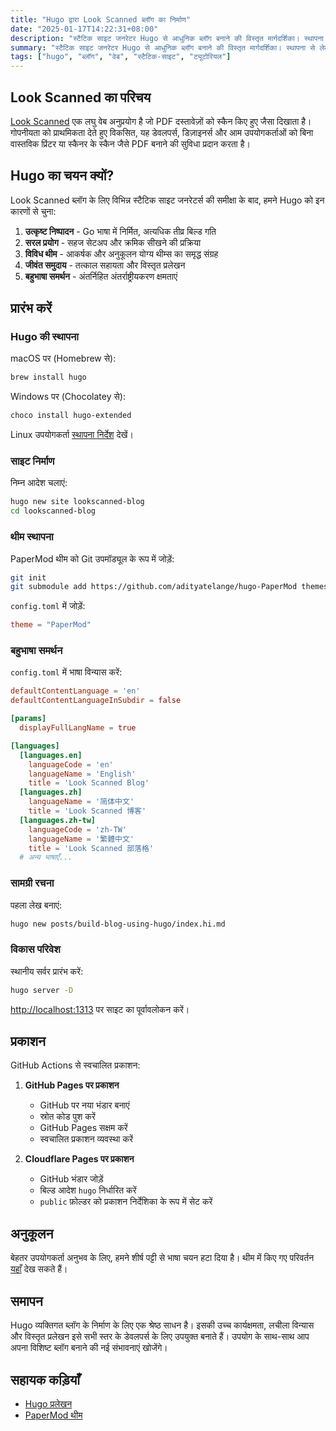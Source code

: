 ```yaml
---
title: "Hugo द्वारा Look Scanned ब्लॉग का निर्माण"
date: "2025-01-17T14:22:31+08:00"
description: "स्टैटिक साइट जनरेटर Hugo से आधुनिक ब्लॉग बनाने की विस्तृत मार्गदर्शिका। स्थापना से लेकर प्रकाशन तक, विन्यास और अनुकूलन सहित - हर स्तर के डेवलपर्स के लिए उपयोगी।"
summary: "स्टैटिक साइट जनरेटर Hugo से आधुनिक ब्लॉग बनाने की विस्तृत मार्गदर्शिका। स्थापना से लेकर प्रकाशन तक, विन्यास और अनुकूलन सहित - हर स्तर के डेवलपर्स के लिए उपयोगी।"
tags: ["hugo", "ब्लॉग", "वेब", "स्टैटिक-साइट", "ट्यूटोरियल"]
---
```


## Look Scanned का परिचय

[Look Scanned](https://lookscanned.io) एक लघु वेब अनुप्रयोग है जो PDF दस्तावेज़ों को स्कैन किए हुए जैसा दिखाता है। गोपनीयता को प्राथमिकता देते हुए विकसित, यह डेवलपर्स, डिज़ाइनर्स और आम उपयोगकर्ताओं को बिना वास्तविक प्रिंटर या स्कैनर के स्कैन जैसे PDF बनाने की सुविधा प्रदान करता है।

## Hugo का चयन क्यों?

Look Scanned ब्लॉग के लिए विभिन्न स्टैटिक साइट जनरेटर्स की समीक्षा के बाद, हमने Hugo को इन कारणों से चुना:

1. **उत्कृष्ट निष्पादन** - Go भाषा में निर्मित, अत्यधिक तीव्र बिल्ड गति
2. **सरल प्रयोग** - सहज सेटअप और क्रमिक सीखने की प्रक्रिया
3. **विविध थीम** - आकर्षक और अनुकूलन योग्य थीम्स का समृद्ध संग्रह
4. **जीवंत समुदाय** - तत्काल सहायता और विस्तृत प्रलेखन
5. **बहुभाषा समर्थन** - अंतर्निहित अंतर्राष्ट्रीयकरण क्षमताएं

## प्रारंभ करें

### Hugo की स्थापना

macOS पर (Homebrew से):

```bash
brew install hugo
```

Windows पर (Chocolatey से):

```bash
choco install hugo-extended
```

Linux उपयोगकर्ता [स्थापना निर्देश](https://gohugo.io/installation/linux/) देखें।

### साइट निर्माण

निम्न आदेश चलाएं:

```bash
hugo new site lookscanned-blog
cd lookscanned-blog
```

### थीम स्थापना

PaperMod थीम को Git उपमॉड्यूल के रूप में जोड़ें:

```bash
git init
git submodule add https://github.com/adityatelange/hugo-PaperMod themes/PaperMod
```

`config.toml` में जोड़ें:

```toml
theme = "PaperMod"
```

### बहुभाषा समर्थन

`config.toml` में भाषा विन्यास करें:

```toml
defaultContentLanguage = 'en'
defaultContentLanguageInSubdir = false

[params]
  displayFullLangName = true

[languages]
  [languages.en]
    languageCode = 'en'
    languageName = 'English'
    title = 'Look Scanned Blog'
  [languages.zh]
    languageName = '简体中文'
    title = 'Look Scanned 博客'
  [languages.zh-tw]
    languageCode = 'zh-TW'
    languageName = '繁體中文'
    title = 'Look Scanned 部落格'
  # अन्य भाषाएँ...
```

### सामग्री रचना

पहला लेख बनाएं:

```bash
hugo new posts/build-blog-using-hugo/index.hi.md
```

### विकास परिवेश

स्थानीय सर्वर प्रारंभ करें:

```bash
hugo server -D
```

[http://localhost:1313](http://localhost:1313) पर साइट का पूर्वावलोकन करें।

## प्रकाशन

GitHub Actions से स्वचालित प्रकाशन:

1. **GitHub Pages पर प्रकाशन**

   - GitHub पर नया भंडार बनाएं
   - स्रोत कोड पुश करें
   - GitHub Pages सक्षम करें
   - स्वचालित प्रकाशन व्यवस्था करें

2. **Cloudflare Pages पर प्रकाशन**
   - GitHub भंडार जोड़ें
   - बिल्ड आदेश `hugo` निर्धारित करें
   - `public` फ़ोल्डर को प्रकाशन निर्देशिका के रूप में सेट करें

## अनुकूलन

बेहतर उपयोगकर्ता अनुभव के लिए, हमने शीर्ष पट्टी से भाषा चयन हटा दिया है। थीम में किए गए परिवर्तन [यहाँ](https://github.com/lookscanned/lookscanned-blog/blob/main/layouts/partials/header.html) देख सकते हैं।

## समापन

Hugo व्यक्तिगत ब्लॉग के निर्माण के लिए एक श्रेष्ठ साधन है। इसकी उच्च कार्यक्षमता, लचीला विन्यास और विस्तृत प्रलेखन इसे सभी स्तर के डेवलपर्स के लिए उपयुक्त बनाते हैं। उपयोग के साथ-साथ आप अपना विशिष्ट ब्लॉग बनाने की नई संभावनाएं खोजेंगे।

## सहायक कड़ियाँ

- [Hugo प्रलेखन](https://gohugo.io/documentation/)
- [PaperMod थीम](https://github.com/adityatelange/hugo-PaperMod)
